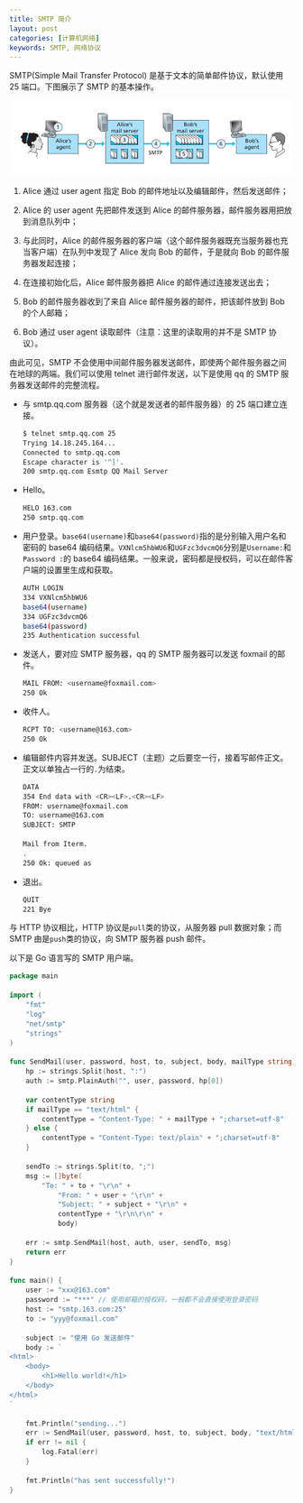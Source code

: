 ```yaml
---
title: SMTP 简介
layout: post
categories: [计算机网络]
keywords: SMTP, 网络协议
---
```


SMTP(Simple Mail Transfer Protocol) 是基于文本的简单邮件协议，默认使用 25 端口。下图展示了 SMTP 的基本操作。

![sendMail](/assets/images/20190606/WX20190606-112938.png)

1.  Alice 通过 user agent 指定 Bob 的邮件地址以及编辑邮件，然后发送邮件；

2.  Alice 的 user agent 先把邮件发送到 Alice 的邮件服务器，邮件服务器用把放到消息队列中；

3.  与此同时，Alice 的邮件服务器的客户端（这个邮件服务器既充当服务器也充当客户端）在队列中发现了 Alice 发向 Bob 的邮件，于是就向 Bob 的邮件服务器发起连接；

4.  在连接初始化后，Alice 邮件服务器把 Alice 的邮件通过连接发送出去；

5.  Bob 的邮件服务器收到了来自 Alice 邮件服务器的邮件，把该邮件放到 Bob 的个人邮箱；

6.  Bob 通过 user agent 读取邮件（注意：这里的读取用的并不是 SMTP 协议）。

由此可见，SMTP 不会使用中间邮件服务器发送邮件，即使两个邮件服务器之间在地球的两端。我们可以使用 telnet 进行邮件发送，以下是使用 qq 的 SMTP 服务器发送邮件的完整流程。

*   与 smtp.qq.com 服务器（这个就是发送者的邮件服务器）的 25 端口建立连接。

    ```bash
    $ telnet smtp.qq.com 25
    Trying 14.18.245.164...
    Connected to smtp.qq.com
    Escape character is '^]'.
    200 smtp.qq.com Esmtp QQ Mail Server
    ```
   
*   Hello。

    ```bash
    HELO 163.com
    250 smtp.qq.com
    ```
    
*   用户登录。`base64(username)`和`base64(password)`指的是分别输入用户名和密码的 base64 编码结果。`VXNlcm5hbWU6`和`UGFzc3dvcmQ6`分别是`Username:`和`Password :`的 base64 编码结果。一般来说，密码都是授权码，可以在邮件客户端的设置里生成和获取。

    ```bash
    AUTH LOGIN
    334 VXNlcm5hbWU6
    base64(username)
    334 UGFzc3dvcmQ6
    base64(password)
    235 Authentication successful
    ```
    
*   发送人，要对应 SMTP 服务器，qq 的 SMTP 服务器可以发送 foxmail 的邮件。

    ```bash
    MAIL FROM: <username@foxmail.com>
    250 Ok
    ```
    
*   收件人。

    ```bash
    RCPT TO: <username@163.com>
    250 Ok
    ```
    
*   编辑邮件内容并发送。SUBJECT（主题）之后要空一行，接着写邮件正文。正文以单独占一行的`.`为结束。

    ```bash
    DATA
    354 End data with <CR><LF>.<CR><LF>
    FROM: username@foxmail.com
    TO: username@163.com
    SUBJECT: SMTP

    Mail from Iterm.
    .
    250 Ok: queued as
    ```

*   退出。

    ```bash
    QUIT
    221 Bye
    ```

与 HTTP 协议相比，HTTP 协议是`pull`类的协议，从服务器 pull 数据对象；而 SMTP 由是`push`类的协议，向 SMTP 服务器 push 邮件。

以下是 Go 语言写的 SMTP 用户端。

```go
package main

import (
	"fmt"
	"log"
	"net/smtp"
	"strings"
)

func SendMail(user, password, host, to, subject, body, mailType string) error {
	hp := strings.Split(host, ":")
	auth := smtp.PlainAuth("", user, password, hp[0])

	var contentType string
	if mailType == "text/html" {
		contentType = "Content-Type: " + mailType + ";charset=utf-8"
	} else {
		contentType = "Content-Type: text/plain" + ";charset=utf-8"
	}

	sendTo := strings.Split(to, ";")
	msg := []byte(
		"To: " + to + "\r\n" +
			"From: " + user + "\r\n" +
			"Subject: " + subject + "\r\n" +
			contentType + "\r\n\r\n" +
			body)

	err := smtp.SendMail(host, auth, user, sendTo, msg)
	return err
}

func main() {
	user := "xxx@163.com"
	password := "***" // 使用邮箱的授权码，一般都不会直接使用登录密码
	host := "smtp.163.com:25"
	to := "yyy@foxmail.com"

	subject := "使用 Go 发送邮件"
	body := `
<html>
	<body>
		<h1>Hello world!</h1>
	</body>
</html>
`

	fmt.Println("sending...")
	err := SendMail(user, password, host, to, subject, body, "text/html")
	if err != nil {
		log.Fatal(err)
	}

	fmt.Println("has sent successfully!")
}
```